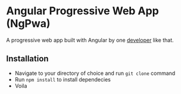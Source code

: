 # Angular Progressive Web App (NgPwa)

A progressive web app built with Angular by one [developer](https://twitter.com/eniolalucas) like that.

## Installation

* Navigate to your directory of choice and run ``git clone`` command
* Run ``npm install`` to install dependecies
* Voila